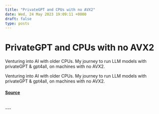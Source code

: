 ```yaml
---
title: "PrivateGPT and CPUs with no AVX2"
date: Wed, 24 May 2023 19:09:11 +0000
draft: false
type: posts
---
```

# PrivateGPT and CPUs with no AVX2





Venturing into AI with older CPUs. My journey to run LLM models with privateGPT &#038; gpt4all, on machines with no AVX2.

Venturing into AI with older CPUs. My journey to run LLM models with privateGPT & gpt4all, on machines with no AVX2.

#### [Source](https://blog.anantshri.info/privategpt-and-cpus-with-no-avx2/)

<br/>
---
